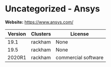 # Uncategorized - Ansys





**Website:** <https://www.ansys.com/>

| Version | Clusters | License |
| ------- | -------- | ------- |
| 19.1 | rackham | None |
| 19.5 | rackham | None |
| 2020R1 | rackham | commercial software |
